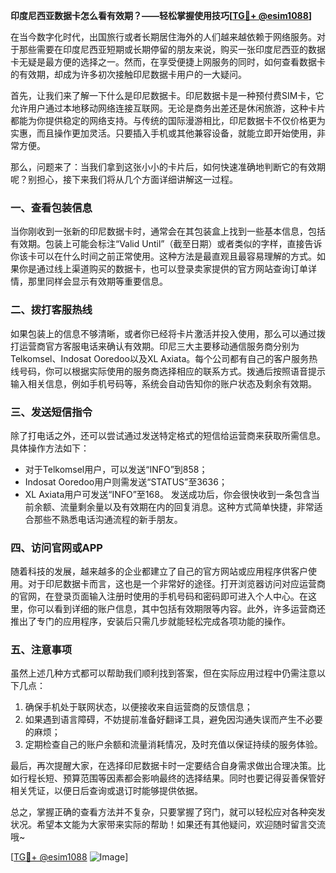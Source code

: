 **印度尼西亚数据卡怎么看有效期？——轻松掌握使用技巧[[TG💪+ @esim1088](https://t.me/s/esim1088)]**

在当今数字化时代，出国旅行或者长期居住海外的人们越来越依赖于网络服务。对于那些需要在印度尼西亚短期或长期停留的朋友来说，购买一张印度尼西亚的数据卡无疑是最方便的选择之一。然而，在享受便捷上网服务的同时，如何查看数据卡的有效期，却成为许多初次接触印尼数据卡用户的一大疑问。

首先，让我们来了解一下什么是印尼数据卡。印尼数据卡是一种预付费SIM卡，它允许用户通过本地移动网络连接互联网。无论是商务出差还是休闲旅游，这种卡片都能为你提供稳定的网络支持。与传统的国际漫游相比，印尼数据卡不仅价格更为实惠，而且操作更加灵活。只要插入手机或其他兼容设备，就能立即开始使用，非常方便。

那么，问题来了：当我们拿到这张小小的卡片后，如何快速准确地判断它的有效期呢？别担心，接下来我们将从几个方面详细讲解这一过程。

### 一、查看包装信息

当你刚收到一张新的印尼数据卡时，通常会在其包装盒上找到一些基本信息，包括有效期。包装上可能会标注“Valid Until”（截至日期）或者类似的字样，直接告诉你该卡可以在什么时间之前正常使用。这种方法是最直观且最容易理解的方式。如果你是通过线上渠道购买的数据卡，也可以登录卖家提供的官方网站查询订单详情，那里同样会显示有效期等重要信息。

### 二、拨打客服热线

如果包装上的信息不够清晰，或者你已经将卡片激活并投入使用，那么可以通过拨打运营商官方客服电话来确认有效期。印尼三大主要移动通信服务商分别为Telkomsel、Indosat Ooredoo以及XL Axiata。每个公司都有自己的客户服务热线号码，你可以根据实际使用的服务商选择相应的联系方式。拨通后按照语音提示输入相关信息，例如手机号码等，系统会自动告知你的账户状态及剩余有效期。

### 三、发送短信指令

除了打电话之外，还可以尝试通过发送特定格式的短信给运营商来获取所需信息。具体操作方法如下：
- 对于Telkomsel用户，可以发送“INFO”到858；
- Indosat Ooredoo用户则需发送“STATUS”至3636；
- XL Axiata用户可发送“INFO”至168。
发送成功后，你会很快收到一条包含当前余额、流量剩余量以及有效期在内的回复消息。这种方式简单快捷，非常适合那些不熟悉电话沟通流程的新手朋友。

### 四、访问官网或APP

随着科技的发展，越来越多的企业都建立了自己的官方网站或应用程序供客户使用。对于印尼数据卡而言，这也是一个非常好的途径。打开浏览器访问对应运营商的官网，在登录页面输入注册时使用的手机号码和密码即可进入个人中心。在这里，你可以看到详细的账户信息，其中包括有效期限等内容。此外，许多运营商还推出了专门的应用程序，安装后只需几步就能轻松完成各项功能的操作。

### 五、注意事项

虽然上述几种方式都可以帮助我们顺利找到答案，但在实际应用过程中仍需注意以下几点：
1. 确保手机处于联网状态，以便接收来自运营商的反馈信息；
2. 如果遇到语言障碍，不妨提前准备好翻译工具，避免因沟通失误而产生不必要的麻烦；
3. 定期检查自己的账户余额和流量消耗情况，及时充值以保证持续的服务体验。

最后，再次提醒大家，在选择印尼数据卡时一定要结合自身需求做出合理决策。比如行程长短、预算范围等因素都会影响最终的选择结果。同时也要记得妥善保管好相关凭证，以便日后查询或退订时能够提供依据。

总之，掌握正确的查看方法并不复杂，只要掌握了窍门，就可以轻松应对各种突发状况。希望本文能为大家带来实际的帮助！如果还有其他疑问，欢迎随时留言交流哦~

[[TG💪+ @esim1088](https://t.me/s/esim1088) ![Image](https://i.postimg.cc/4NQfJmqS/Snipaste-2025-05-13-00-14-12.png)]